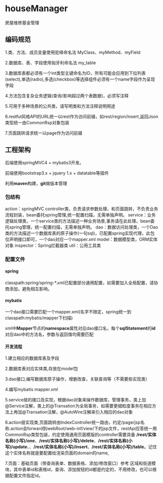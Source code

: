 # houseManager

房屋维修基金管理

## 编码规范

1.类、方法、成员变量使用驼峰命名法 MyClass、myMethod、myField

2.数据库、表、字段使用匈牙利命名法 my_table

3.数据库表都必须有一个int类型主键命名为ID，所有可能会应用到下拉列表(select),单选(radio),多选(checkbox)等选择组件必须有一个name字段作为呈现字段

4.方法包含复杂业务逻辑(查询/影响超过两个表数据)，必须写注释

5.可用于多种场景的公共类，请写明类和方法注释说明用途

6.restful风格API的URL统一以rest作为访问前缀，如rest/region/insert,返回Json类型统一由CommonRsp对象包装

7.页面跳转请求统一以page作为访问前缀

## 工程架构

后端使用springMVC4 + mybatis3开发。

前端使用bootstrap3.x + jquery 1.x + datatable等插件 

利用**maven**构建，**git**做版本管理

### 包结构

action：springMVC controller类，负责请求参数处理，和页面跳转，不负责业务流程封装，bean委托spring管理,统一配置扫描，无需单独声明。
service：业务逻辑处理类，一个service类的方法描述一种业务场景,事务请在此处理，bean委托spring管理，统一配置扫描，无需单独声明。
dao：数据访问处理类，一个Dao类的方法描述一个数据库表的原子操作(一句sql)，已配置spring实现代理，此包仅声明接口即可，一个dao对应一个mapper.xml
model：数据模型类，ORM实体对象
inspector：Spring拦截器类
util：公用工具类

### 配置文件

#### spring

classpath:spring/spring-*.xml已配置部分通用配置，如需要加入全局配置，请协商添加，避免相互影响。

#### mybatis

一个dao接口需要匹配一个mapper.xml(名字不限定，spring统一到classpath:mybatis/mapper下扫描)

xml中**Mapper**节点的**namespace**属性对应dao接口名，每个**sqlStatement**的**id**对应dao中的方法名，参数与返回值均需要匹配

#### 开发流程

1.建立相应的数据库表及字段

2.数据库表对应实体类,存放在model包

3.dao接口,编写数据库原子操作，增删改查，关联查询等（不需要些实现类）

4.编写mybatis mapper.xml 

5.service层的接口及实现，根据dao对象来操作数据库，管理事务，类上加@Service注解，类上的@Transation为全局事务，如需要更细粒度事务在相应方法上再加@Transation注解，@AutoWire注解来引入相应的dao对象

6.action层实现类,页面跳转由IndexController统一路由，约定/page/jsp名称.action会forward到webRoot/web-inf/view/下的jsp文件，restApi应答统一用CommonRsp类型包装，约定使用通用页面模版的controller需要具备 **/rest/实体名称(小写)/one**、**/rest/实体名称(小写)/delete**、**/rest/实体名称(小写)/update**、、**/rest/实体名称(小写)/insert**、**/rest/实体名称(小写)/table**。记住这个实体名称就是要配置给渲染页面的domain的name,

7.页面：基础页面（带查询表单、数据表格、添加/修改窗口）参考 区域和街道模块，其中表单id和表格id，查询、添加按钮的id都是约定的，不用修改，也可以根据配置文件指定id。